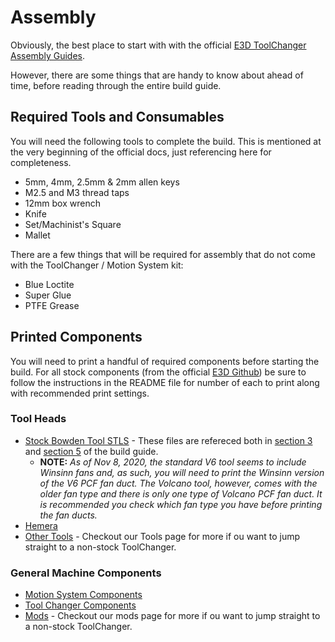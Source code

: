 # Assembly

Obviously, the best place to start with with the official [E3D ToolChanger Assembly Guides](https://e3d-online.dozuki.com/c/ToolChanger_and_Motion_System_Assembly_Guides).

However, there are some things that are handy to know about ahead of time, before reading through the entire build guide. 

## Required Tools and Consumables

You will need the following tools to complete the build. This is mentioned at the very beginning of the official docs, just referencing here for completeness.

- 5mm, 4mm, 2.5mm & 2mm allen keys
- M2.5 and M3 thread taps
- 12mm box wrench
- Knife
- Set/Machinist's Square
- Mallet


There are a few things that will be required for assembly that do not come with the ToolChanger / Motion System kit:

- Blue Loctite
- Super Glue
- PTFE Grease

## Printed Components

You will need to print a handful of required components before starting the build. For all stock components (from the official [E3D Github](https://github.com/e3donline)) be sure to follow the instructions in the README file for number of each to print along with recommended print settings.

### Tool Heads

- [Stock Bowden Tool STLS](https://github.com/e3donline/ToolChanger/tree/master/V6%20Tool/STLs) - These files are refereced both in [section 3](https://e3d-online.dozuki.com/Guide/03+-+V6+Bowden+Tool+Assembly./103?lang=en) and [section 5](https://e3d-online.dozuki.com/Guide/05+-+V6+Bowden+Tool+&+Dock+Installation./109?lang=en) of the build guide. 
    - **NOTE:** _As of Nov 8, 2020, the standard V6 tool seems to include Winsinn fans and, as such, you will need to print the Winsinn version of the V6 PCF fan duct. The Volcano tool, however, comes with the older fan type and there is only one type of Volcano PCF fan duct. It is recommended you check which fan type you have before printing the fan ducts._
- [Hemera](https://www.thingiverse.com/thing:4008778)
- [Other Tools](Tools.md) - Checkout our Tools page for more if ou want to jump straight to a non-stock ToolChanger.

### General Machine Components

- [Motion System Components](https://github.com/e3donline/ToolChanger/tree/master/V6%20Tool/STLs)
- [Tool Changer Components](https://github.com/e3donline/ToolChanger/tree/master/STLs)
- [Mods](Mods.md) - Checkout our mods page for more if ou want to jump straight to a non-stock ToolChanger.
 

